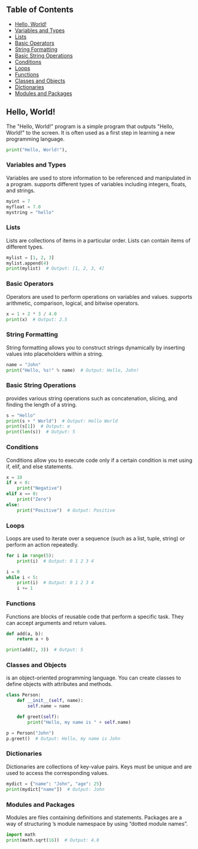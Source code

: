 ## Table of Contents
 
- [Hello, World!](#hello-world)
- [Variables and Types](#variables-and-types)
- [Lists](#lists)
- [Basic Operators](#basic-operators)
- [String Formatting](#string-formatting)
- [Basic String Operations](#basic-string-operations)
- [Conditions](#conditions)
- [Loops](#loops)
- [Functions](#functions)
- [Classes and Objects](#classes-and-objects)
- [Dictionaries](#dictionaries)
- [Modules and Packages](#modules-and-packages)

## Hello, World!

The "Hello, World!" program is a simple program that outputs "Hello, World!" to the screen. It is often used as a first step in learning a new programming language.

```python
print("Hello, World!"),
```
### Variables and Types
Variables are used to store information to be referenced and manipulated in a program.  supports different types of variables including integers, floats, and strings.


```python
myint = 7
myfloat = 7.0
mystring = "hello"
```
### Lists
Lists are collections of items in a particular order. Lists can contain items of different types.


```python
mylist = [1, 2, 3]
mylist.append(4)
print(mylist)  # Output: [1, 2, 3, 4]
```
### Basic Operators
Operators are used to perform operations on variables and values.  supports arithmetic, comparison, logical, and bitwise operators.


```python
x = 1 + 2 * 3 / 4.0
print(x)  # Output: 2.5
```
### String Formatting
String formatting allows you to construct strings dynamically by inserting values into placeholders within a string.


```python
name = "John"
print("Hello, %s!" % name)  # Output: Hello, John!
```
### Basic String Operations
 provides various string operations such as concatenation, slicing, and finding the length of a string.


```python
s = "Hello"
print(s + " World")  # Output: Hello World
print(s[1])  # Output: e
print(len(s))  # Output: 5
```
### Conditions
Conditions allow you to execute code only if a certain condition is met using if, elif, and else statements.


```python
x = 10
if x < 0:
    print("Negative")
elif x == 0:
    print("Zero")
else:
    print("Positive")  # Output: Positive
```
### Loops
Loops are used to iterate over a sequence (such as a list, tuple, string) or perform an action repeatedly.


```python
for i in range(5):
    print(i)  # Output: 0 1 2 3 4

i = 0
while i < 5:
    print(i)  # Output: 0 1 2 3 4
    i += 1
```
### Functions
Functions are blocks of reusable code that perform a specific task. They can accept arguments and return values.


```python
def add(a, b):
    return a + b

print(add(2, 3))  # Output: 5
```
### Classes and Objects
 is an object-oriented programming language. You can create classes to define objects with attributes and methods.


```python
class Person:
    def __init__(self, name):
        self.name = name

    def greet(self):
        print("Hello, my name is " + self.name)

p = Person("John")
p.greet()  # Output: Hello, my name is John
```
### Dictionaries
Dictionaries are collections of key-value pairs. Keys must be unique and are used to access the corresponding values.


```python
mydict = {"name": "John", "age": 25}
print(mydict["name"])  # Output: John
```
### Modules and Packages
Modules are  files containing definitions and statements. Packages are a way of structuring ’s module namespace by using “dotted module names”.


```python
import math
print(math.sqrt(16))  # Output: 4.0
```

